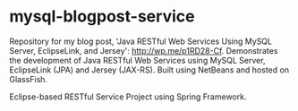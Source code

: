 mysql-blogpost-service
======================

  Repository for my blog post, 'Java RESTful Web Services Using MySQL Server, EclipseLink, and Jersey': http://wp.me/p1RD28-Cf. Demonstrates the development of Java RESTful Web Services using MySQL Server, EclipseLink (JPA) and Jersey (JAX-RS). Built using NetBeans and hosted on GlassFish.

  Eclipse-based RESTful Service Project using Spring Framework.
